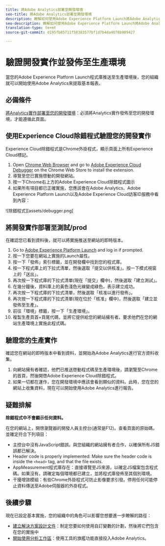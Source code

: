 ```yaml
---
title: 將Adobe Analytics部署至開發環境
seo-title: 將Adobe Analytics部署至開發環境
description: 瞭解如何使用Adobe Experience Platform Launch將Adobe Analytics部署至您的開發環境。
seo-description: 瞭解如何使用Adobe Experience Platform Launch將Adobe Analytics部署至您的開發環境。
translation-type: tm+mt
source-git-commit: d195fb85711f58383577bf1d7b4da4078b909427

---
```



# 驗證開發實作並發佈至生產環境

當您的Adobe Experience Platform Launch程式庫推送至生產環境後，您的組織就可以開始使用Adobe Analytics來提取基本報表。

## 必備條件

[將Analytics實作部署至您的開發環境](deploy-dev.md)：必須將Analytics實作發佈至您的開發環境，才能遵循此頁面。

## 使用Experience Cloud除錯程式驗證您的開發實作

Experience Cloud除錯程式是Chrome外掛程式，顯示頁面上所有Experience Cloud標記。

1. Open [Chrome Web Browser](https://www.google.com/chrome/) and go to [Adobe Experience Cloud Debugger](https://chrome.google.com/webstore/detail/adobe-experience-cloud-de/ocdmogmohccmeicdhlhhgepeaijenapj) on the Chrome Web Store to install the extension.
2. 導覽至您已實施啓動的開發網站。
3. 按一下Chrome右上方的Adobe Experience Cloud除錯程式圖示
4. 如果所有項目都已正確實施，您應該會在Adobe Analytics、Adobe Experience Platform Launch以及Adobe Experience Cloud訪客ID服務中看到內容：

![除錯程式][assets/debugger.png]

## 將開發實作部署至測試/prod

在確認您已看到資料後，就可以將實施推送至網站的即時版本。

1. Go to [Adobe Experience Platform Launch](https://launch.adobe.com) and log in if prompted.
2. 按一下您要在網站上實施的Launch屬性。
3. 按一下「發佈」索引標籤，並在開發欄中找到您的程式庫。
4. 按一下程式庫上的下拉式清單，然後選取「提交以供核准」。按一下模式視窗上的「送出」。
5. 再次按一下程式庫的下拉式清單(現在「提交」欄中)，然後選取「建立測試」。
6. 在幾分鐘後，資料庫上的黃色淺色光線變成綠色，表示建立成功。
7. 再次按一下程式庫的下拉式清單，然後選取「核准以進行發佈」。
8. 再次按一下程式庫的下拉式清單(現在位於「核准」欄中)，然後選取「建立並發佈至生產」。
9. 前往「環境」標籤，按一下「生產環境」。
10. 複製生產頁首+頁尾代碼，並將它提供給您的網站擁有者。要求他們在您的網站生產環境上實施此程式碼。

## 驗證您的生產實作

確認您在網站的即時版本中看到資料，並開始為Adobe Analytics進行官方資料收集。

1. 向網站擁有者確認，他們已推送啓動程式碼至生產環境後，請瀏覽至Chrome的首頁，然後開啓Adobe Experience Cloud除錯程式。
2. 如果一切都在運作，您在開發環境中應該會看到類似的資料。此時，您在您的網站上收集資料，現在可以開始使用Adobe Analytics進行報告。

## 疑難排解

**除錯程式中不會顯示任何資料。**

在您的網站上，開啓瀏覽器的開發人員主控台(通常是F12)。查看頁面的原始碼，並確定符合下列項目：

* 主控台中沒有JavaScript錯誤。與您組織的網站擁有者合作，以確保所有JS錯誤都已解決。
* Header code is properly implemented: Make sure the header code is inside the `<head>` tag, and that the file exists.
* AppMeasurement程式庫存在：直接導覽至JS來源，以確定JS檔案包含程式碼。如果沒有，請確定每個環境都已建立，並將程式庫發佈至其個別環境。
* 干擾增效模組：有些Chrome外掛程式可防止影像要求引發。停用任何可能停止資料傳送至Adobe伺服器的外掛程式。

## 後續步驟

現在已設定基本實施，您的組織中的角色可以影響您想要進一步瞭解的路徑：

* [建立解決方案設計文件](../prepare/solution-design.md)：制定您要如何使用自訂變數的計劃，然後將它們包含在您的實施中
* [開始使用分析工作區](../../analyze/analysis-workspace/home.md)：使用工具的旗艦功能直接投入Adobe Analytics。
